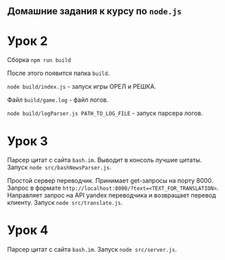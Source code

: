## Домашние задания к курсу по `node.js`

# Урок 2

Сборка `npm run build`

После этого появится папка `build`. 

`node build/index.js` - запуск игры ОРЕЛ и РЕШКА.

Файл `build/game.log` - файл логов.

`node build/logParser.js PATH_TO_LOG_FILE` - запуск парсера логов.

# Урок 3

Парсер цитат с сайта `bash.im`.
Выводит в консоль лучшие цитаты.
Запуск `node src/bashNewsParser.js`.

Простой сервер переводчик.
Принимает get-запросы на порту 8000.
Запрос в формате `http://localhost:8000/?text=<TEXT_FOR_TRANSLATION>`.
Направляет запрос на API yandex переводчика и возвращает перевод клиенту.
Запуск `node src/translate.js`.

# Урок 4

Парсер цитат с сайта `bash.im`.
Запуск `node src/server.js`.



